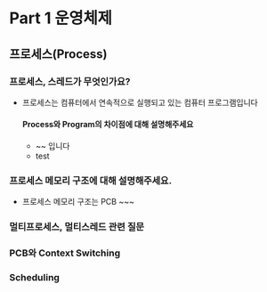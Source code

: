 # Part 1 운영체제

## 프로세스(Process)

### 프로세스, 스레드가 무엇인가요?
- 프로세스는 컴퓨터에서 연속적으로 실행되고 있는 컴퓨터 프로그램입니다
  #### Process와 Program의 차이점에 대해 설명해주세요
  - ~~ 입니다
  - test



### 프로세스 메모리 구조에 대해 설명해주세요.
- 프로세스 메모리 구조는 PCB ~~~



### 멀티프로세스, 멀티스레드 관련 질문




### PCB와 Context Switching




### Scheduling



